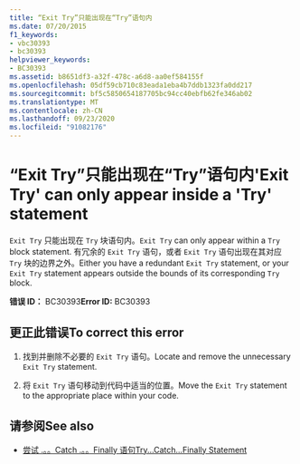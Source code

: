 ```yaml
---
title: “Exit Try”只能出现在“Try”语句内
ms.date: 07/20/2015
f1_keywords:
- vbc30393
- bc30393
helpviewer_keywords:
- BC30393
ms.assetid: b8651df3-a32f-478c-a6d8-aa0ef584155f
ms.openlocfilehash: 05df59cb710c83eada1eba4b7ddb1323fa0dd217
ms.sourcegitcommit: bf5c5850654187705bc94cc40ebfb62fe346ab02
ms.translationtype: MT
ms.contentlocale: zh-CN
ms.lasthandoff: 09/23/2020
ms.locfileid: "91082176"
---
```

# <a name="exit-try-can-only-appear-inside-a-try-statement"></a><span data-ttu-id="3d4a8-102">“Exit Try”只能出现在“Try”语句内</span><span class="sxs-lookup"><span data-stu-id="3d4a8-102">'Exit Try' can only appear inside a 'Try' statement</span></span>

<span data-ttu-id="3d4a8-103">`Exit Try` 只能出现在 `Try` 块语句内。</span><span class="sxs-lookup"><span data-stu-id="3d4a8-103">`Exit Try` can only appear within a `Try` block statement.</span></span> <span data-ttu-id="3d4a8-104">有冗余的 `Exit Try` 语句，或者 `Exit Try` 语句出现在其对应 `Try` 块的边界之外。</span><span class="sxs-lookup"><span data-stu-id="3d4a8-104">Either you have a redundant `Exit Try` statement, or your `Exit Try` statement appears outside the bounds of its corresponding `Try` block.</span></span>  
  
 <span data-ttu-id="3d4a8-105">**错误 ID：** BC30393</span><span class="sxs-lookup"><span data-stu-id="3d4a8-105">**Error ID:** BC30393</span></span>  
  
## <a name="to-correct-this-error"></a><span data-ttu-id="3d4a8-106">更正此错误</span><span class="sxs-lookup"><span data-stu-id="3d4a8-106">To correct this error</span></span>  
  
1. <span data-ttu-id="3d4a8-107">找到并删除不必要的 `Exit Try` 语句。</span><span class="sxs-lookup"><span data-stu-id="3d4a8-107">Locate and remove the unnecessary `Exit Try` statement.</span></span>  
  
2. <span data-ttu-id="3d4a8-108">将 `Exit Try` 语句移动到代码中适当的位置。</span><span class="sxs-lookup"><span data-stu-id="3d4a8-108">Move the `Exit Try` statement to the appropriate place within your code.</span></span>  
  
## <a name="see-also"></a><span data-ttu-id="3d4a8-109">请参阅</span><span class="sxs-lookup"><span data-stu-id="3d4a8-109">See also</span></span>

- [<span data-ttu-id="3d4a8-110">尝试 .。。Catch .。。Finally 语句</span><span class="sxs-lookup"><span data-stu-id="3d4a8-110">Try...Catch...Finally Statement</span></span>](../language-reference/statements/try-catch-finally-statement.md)
